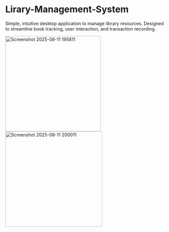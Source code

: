 # Lirary-Management-System
Simple, intuitive desktop application to manage library resources. Designed to streamline book tracking, user interaction, and transaction recording.

<img width="300" height="300" alt="Screenshot 2025-08-11 195811" src="https://github.com/user-attachments/assets/0e6424e9-f40f-4188-876e-acdf2097e63c" />
<img width="304" height="300" alt="Screenshot 2025-08-11 200011" src="https://github.com/user-attachments/assets/dba1dd73-d5cd-4622-8bf2-a747a5ce5e57" />
